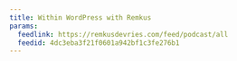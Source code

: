 ```yaml
---
title: Within WordPress with Remkus
params:
  feedlink: https://remkusdevries.com/feed/podcast/all
  feedid: 4dc3eba3f21f0601a942bf1c3fe276b1
---
```

